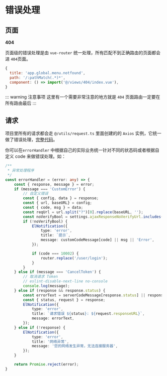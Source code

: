 # 错误处理

## 页面

**404**

页面级的错误处理是由 `vue-router` 统一处理，所有匹配不到正确路由的页面都会进 `404`页面。

```js
{
  title: 'app.global.menu.notfound',
  path: '/:pathMatch(.*)*',
  component: () => import('@/views/404/index.vue'),
}
```

::: warning 注意事项
 这里有一个需要非常注意的地方就是 `404` 页面路由一定要在所有路由最后
:::


## 请求

项目里所有的请求都会走 `@/utils/request.ts` 里面创建的的 `Axios` 实例，它统一做了错误处理，[完整代码](https://github.com/lqsong/admin-element-vue/blob/vite.ts/src/utils/request.ts)。

你可以在`errorHandler` 中根据自己的实际业务统一针对不同的状态码或者根据自定义 code 来做错误处理。如：

```ts
/**
 * 异常处理程序
 */
const errorHandler = (error: any) => {
    const { response, message } = error;
    if (message === 'CustomError') {
        // 自定义错误
        const { config, data } = response;
        const { url, baseURL} = config;
        const { code, msg } = data;
        const reqUrl = url.split("?")[0].replace(baseURL, '');
        const noVerifyBool = settings.ajaxResponseNoVerifyUrl.includes(reqUrl);
        if (!noVerifyBool) {
            ElNotification({
                type: 'error',
                title: `提示`,
                message: customCodeMessage[code] || msg || 'Error',
            });

            if (code === 10002) {
                router.replace('/user/login');
            }
        }
    } else if (message === 'CancelToken') {
        // 取消请求 Token
        // eslint-disable-next-line no-console
        console.log(message);
    } else if (response && response.status) {
        const errorText = serverCodeMessage[response.status] || response.statusText;
        const { status, request } = response;
        ElNotification({
            type: 'error',
            title: `请求错误 ${status}: ${request.responseURL}`,
            message: errorText,
        });
    } else if (!response) {
        ElNotification({
            type: 'error',
            title: '网络异常',
            message: '您的网络发生异常，无法连接服务器',
        });
    }

    return Promise.reject(error);
}

```
